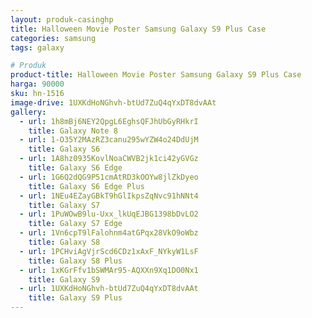 ```yaml
---
layout: produk-casinghp
title: Halloween Movie Poster Samsung Galaxy S9 Plus Case
categories: samsung
tags: galaxy

# Produk
product-title: Halloween Movie Poster Samsung Galaxy S9 Plus Case
harga: 90000
sku: hn-1516
image-drive: 1UXKdHoNGhvh-btUd7ZuQ4qYxDT8dvAAt
gallery:
  - url: 1h8mBj6NEY2QpgL6EghsQFJhUbGyRHkrI
    title: Galaxy Note 8
  - url: 1-O35Y2MAzRZ3canu295wYZW4o24DdUjM
    title: Galaxy S6
  - url: 1A8hz0935KovlNoaCWVB2jk1ci42yGVGz
    title: Galaxy S6 Edge
  - url: 1G6Q2dQG9P51cmAtRD3kOOYw8jlZkDyeo
    title: Galaxy S6 Edge Plus
  - url: 1NEu4EZayGBkT9hGlIkpsZqNvc91hNNt4
    title: Galaxy S7
  - url: 1PuWOwB9lu-Uxx_lkUqEJBG1398bDvLO2
    title: Galaxy S7 Edge
  - url: 1Vn6cpT9lFalohnm4atGPqx28VkO9oWbz
    title: Galaxy S8
  - url: 1PCHviAgVjrScd6CDz1xAxF_NYkyW1LsF
    title: Galaxy S8 Plus
  - url: 1xKGrFfv1bSWMAr95-AQXXn9Xq1DO0Nx1
    title: Galaxy S9
  - url: 1UXKdHoNGhvh-btUd7ZuQ4qYxDT8dvAAt
    title: Galaxy S9 Plus
---
```

